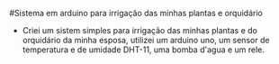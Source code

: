 #Sistema em arduino para irrigação das minhas plantas e orquidário

- Criei um sistem simples para irrigação das minhas plantas e do orquidário da minha esposa, utilizei um arduino uno, um sensor de temperatura e de umidade DHT-11, uma bomba d'agua e um rele.